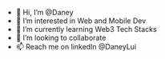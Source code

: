 - 👋 Hi, I’m @Daney
- 👀 I’m interested in Web and Mobile Dev
- 🌱 I’m currently learning Web3 Tech Stacks
- 💞️ I’m looking to collaborate 
- 📫 Reach me on linkedIn @DaneyLui

<!---
DaneyLui/DaneyLui is a ✨ special ✨ repository because its `README.md` (this file) appears on your GitHub profile.
You can click the Preview link to take a look at your changes.
--->
